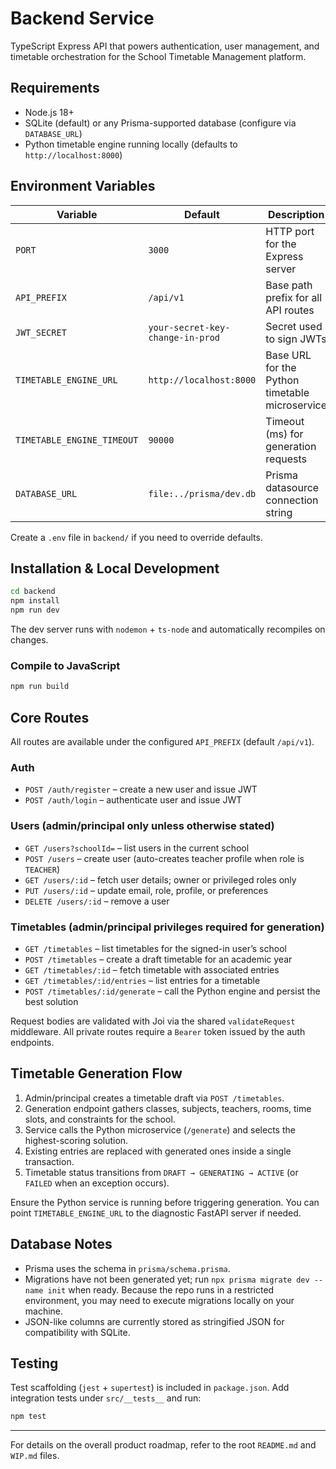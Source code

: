 # Backend Service

TypeScript Express API that powers authentication, user management, and timetable orchestration for the School Timetable Management platform.

## Requirements

- Node.js 18+
- SQLite (default) or any Prisma-supported database (configure via `DATABASE_URL`)
- Python timetable engine running locally (defaults to `http://localhost:8000`)

## Environment Variables

| Variable | Default | Description |
| --- | --- | --- |
| `PORT` | `3000` | HTTP port for the Express server |
| `API_PREFIX` | `/api/v1` | Base path prefix for all API routes |
| `JWT_SECRET` | `your-secret-key-change-in-prod` | Secret used to sign JWTs |
| `TIMETABLE_ENGINE_URL` | `http://localhost:8000` | Base URL for the Python timetable microservice |
| `TIMETABLE_ENGINE_TIMEOUT` | `90000` | Timeout (ms) for generation requests |
| `DATABASE_URL` | `file:../prisma/dev.db` | Prisma datasource connection string |

Create a `.env` file in `backend/` if you need to override defaults.

## Installation & Local Development

```bash
cd backend
npm install
npm run dev
```

The dev server runs with `nodemon` + `ts-node` and automatically recompiles on changes.

### Compile to JavaScript

```bash
npm run build
```

## Core Routes

All routes are available under the configured `API_PREFIX` (default `/api/v1`).

### Auth

- `POST /auth/register` – create a new user and issue JWT
- `POST /auth/login` – authenticate user and issue JWT

### Users (admin/principal only unless otherwise stated)

- `GET /users?schoolId=` – list users in the current school
- `POST /users` – create user (auto-creates teacher profile when role is `TEACHER`)
- `GET /users/:id` – fetch user details; owner or privileged roles only
- `PUT /users/:id` – update email, role, profile, or preferences
- `DELETE /users/:id` – remove a user

### Timetables (admin/principal privileges required for generation)

- `GET /timetables` – list timetables for the signed-in user’s school
- `POST /timetables` – create a draft timetable for an academic year
- `GET /timetables/:id` – fetch timetable with associated entries
- `GET /timetables/:id/entries` – list entries for a timetable
- `POST /timetables/:id/generate` – call the Python engine and persist the best solution

Request bodies are validated with Joi via the shared `validateRequest` middleware. All private routes require a `Bearer` token issued by the auth endpoints.

## Timetable Generation Flow

1. Admin/principal creates a timetable draft via `POST /timetables`.
2. Generation endpoint gathers classes, subjects, teachers, rooms, time slots, and constraints for the school.
3. Service calls the Python microservice (`/generate`) and selects the highest-scoring solution.
4. Existing entries are replaced with generated ones inside a single transaction.
5. Timetable status transitions from `DRAFT → GENERATING → ACTIVE` (or `FAILED` when an exception occurs).

Ensure the Python service is running before triggering generation. You can point `TIMETABLE_ENGINE_URL` to the diagnostic FastAPI server if needed.

## Database Notes

- Prisma uses the schema in `prisma/schema.prisma`.
- Migrations have not been generated yet; run `npx prisma migrate dev --name init` when ready. Because the repo runs in a restricted environment, you may need to execute migrations locally on your machine.
- JSON-like columns are currently stored as stringified JSON for compatibility with SQLite.

## Testing

Test scaffolding (`jest` + `supertest`) is included in `package.json`. Add integration tests under `src/__tests__` and run:

```bash
npm test
```

---

For details on the overall product roadmap, refer to the root `README.md` and `WIP.md` files.
